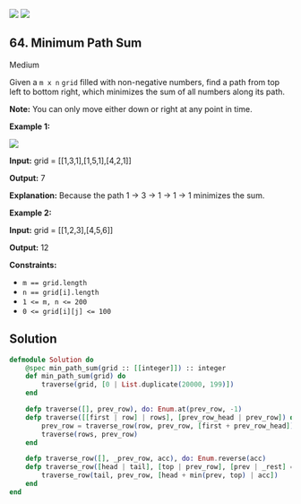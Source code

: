 [![](https://img.shields.io/github/stars/javadev/LeetCode-in-All?label=Stars&style=flat-square)](https://github.com/javadev/LeetCode-in-All)
[![](https://img.shields.io/github/forks/javadev/LeetCode-in-All?label=Fork%20me%20on%20GitHub%20&style=flat-square)](https://github.com/javadev/LeetCode-in-All/fork)

## 64\. Minimum Path Sum

Medium

Given a `m x n` `grid` filled with non-negative numbers, find a path from top left to bottom right, which minimizes the sum of all numbers along its path.

**Note:** You can only move either down or right at any point in time.

**Example 1:**

![](https://assets.leetcode.com/uploads/2020/11/05/minpath.jpg)

**Input:** grid = \[\[1,3,1],[1,5,1],[4,2,1]]

**Output:** 7

**Explanation:** Because the path 1 → 3 → 1 → 1 → 1 minimizes the sum.

**Example 2:**

**Input:** grid = \[\[1,2,3],[4,5,6]]

**Output:** 12

**Constraints:**

*   `m == grid.length`
*   `n == grid[i].length`
*   `1 <= m, n <= 200`
*   `0 <= grid[i][j] <= 100`

## Solution

```elixir
defmodule Solution do
    @spec min_path_sum(grid :: [[integer]]) :: integer
    def min_path_sum(grid) do
        traverse(grid, [0 | List.duplicate(20000, 199)])
    end

    defp traverse([], prev_row), do: Enum.at(prev_row, -1)
    defp traverse([[first | row] | rows], [prev_row_head | prev_row]) do
        prev_row = traverse_row(row, prev_row, [first + prev_row_head])
        traverse(rows, prev_row)
    end

    defp traverse_row([], _prev_row, acc), do: Enum.reverse(acc)
    defp traverse_row([head | tail], [top | prev_row], [prev | _rest] = acc) do
        traverse_row(tail, prev_row, [head + min(prev, top) | acc])
    end
end
```